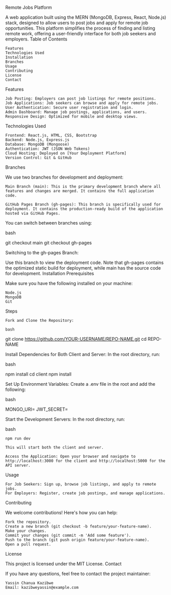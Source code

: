 Remote Jobs Platform

A web application built using the MERN (MongoDB, Express, React, Node.js) stack, designed to allow users to post jobs and apply for remote job opportunities. This platform simplifies the process of finding and listing remote work, offering a user-friendly interface for both job seekers and employers.
Table of Contents

    Features
    Technologies Used
    Installation
    Branches
    Usage
    Contributing
    License
    Contact

Features

    Job Posting: Employers can post job listings for remote positions.
    Job Applications: Job seekers can browse and apply for remote jobs.
    User Authentication: Secure user registration and login.
    Admin Dashboard: Manage job postings, applications, and users.
    Responsive Design: Optimized for mobile and desktop views.

Technologies Used

    Frontend: React.js, HTML, CSS, Bootstrap
    Backend: Node.js, Express.js
    Database: MongoDB (Mongoose)
    Authentication: JWT (JSON Web Tokens)
    Cloud Hosting: Deployed on [Your Deployment Platform]
    Version Control: Git & GitHub

Branches

We use two branches for development and deployment:

    Main Branch (main): This is the primary development branch where all features and changes are merged. It contains the full application code.

    GitHub Pages Branch (gh-pages): This branch is specifically used for deployment. It contains the production-ready build of the application hosted via GitHub Pages.

You can switch between branches using:

bash

git checkout main
git checkout gh-pages

Switching to the gh-pages Branch:

Use this branch to view the deployment code. Note that gh-pages contains the optimized static build for deployment, while main has the source code for development.
Installation
Prerequisites

Make sure you have the following installed on your machine:

    Node.js
    MongoDB
    Git

Steps

    Fork and Clone the Repository:

    bash

git clone https://github.com/YOUR-USERNAME/REPO-NAME.git
cd REPO-NAME

Install Dependencies for Both Client and Server: In the root directory, run:

bash

npm install
cd client
npm install

Set Up Environment Variables: Create a .env file in the root and add the following:

bash

MONGO_URI=<your-mongo-uri>
JWT_SECRET=<your-jwt-secret>

Start the Development Servers: In the root directory, run:

bash

    npm run dev

    This will start both the client and server.

    Access the Application: Open your browser and navigate to http://localhost:3000 for the client and http://localhost:5000 for the API server.

Usage

    For Job Seekers: Sign up, browse job listings, and apply to remote jobs.
    For Employers: Register, create job postings, and manage applications.

Contributing

We welcome contributions! Here's how you can help:

    Fork the repository.
    Create a new branch (git checkout -b feature/your-feature-name).
    Make your changes.
    Commit your changes (git commit -m 'Add some feature').
    Push to the branch (git push origin feature/your-feature-name).
    Open a pull request.

License

This project is licensed under the MIT License.
Contact

If you have any questions, feel free to contact the project maintainer:

    Yassin Chanua Kazibwe
    Email: kazibweyassin@example.com
